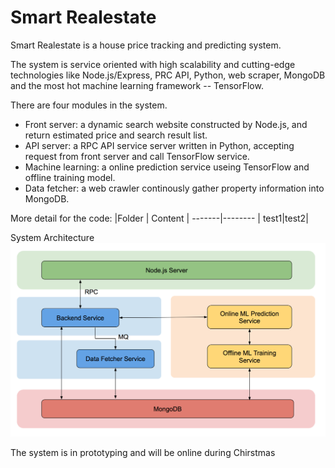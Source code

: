 # Smart Realestate

Smart Realestate is a house price tracking and predicting system.

The system is service oriented with high scalability and cutting-edge technologies like Node.js/Express, PRC API, Python, web scraper, MongoDB and the most hot machine learning framework -- TensorFlow. 

There are four modules in the system.

- Front server: a dynamic search website constructed by Node.js, and return estimated price and search result list.
- API server: a RPC API service server written in Python, accepting request from front server and call TensorFlow service.
- Machine learning: a online prediction service useing TensorFlow and offline training model.
- Data fetcher: a web crawler continously gather property information into MongoDB.

More detail for the code:
|Folder | Content |
-------|-------- |
test1|test2|


System Architecture
![Architecture](https://raw.githubusercontent.com/stevensshi/smart-realestate/gh-pages/architecture.png)

The system is in prototyping and will be online during Chirstmas
